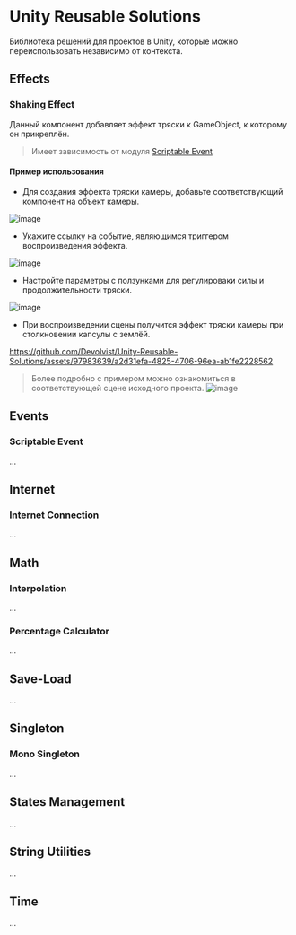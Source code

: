 # **Unity Reusable Solutions**

Библиотека решений для проектов в Unity, которые можно переиспользовать независимо от контекста.



## Effects

### Shaking Effect

Данный компонент добавляет эффект тряски к GameObject, к которому он прикреплён.

> Имеет зависимость от модуля [Scriptable Event](#scriptable-event)

#### Пример использования

* Для создания эффекта тряски камеры, добавьте соответствующий компонент на объект камеры.
  
![image](https://github.com/Devolvist/Unity-Reusable-Solutions/assets/97983639/d7c48f04-4adc-42ed-97a3-ccdc436bfff7)

* Укажите ссылку на событие, являющимся триггером воспроизведения эффекта.

![image](https://github.com/Devolvist/Unity-Reusable-Solutions/assets/97983639/568ba938-6862-4aa4-928e-8a28abec869b)

* Настройте параметры с ползунками для регулироваки силы и продолжительности тряски.

![image](https://github.com/Devolvist/Unity-Reusable-Solutions/assets/97983639/9711f0e8-156e-44c2-ab42-937e2f3323be)

* При воспроизведении сцены получится эффект тряски камеры при столкновении капсулы с землёй.

https://github.com/Devolvist/Unity-Reusable-Solutions/assets/97983639/a2d31efa-4825-4706-96ea-ab1fe2228562

> Более подробно с примером можно ознакомиться в соответствующей сцене исходного проекта.
 ![image](https://github.com/Devolvist/Unity-Reusable-Solutions/assets/97983639/455bad6d-3309-40af-b48a-7a3926437cec)



## Events

### <a id="scriptable-event"></a> Scriptable Event
...



## Internet

### Internet Connection
...



## Math

### Interpolation
...
### Percentage Calculator
...



## Save-Load
...



## Singleton

### Mono Singleton
...



## States Management
...



## String Utilities
...



## Time
...
